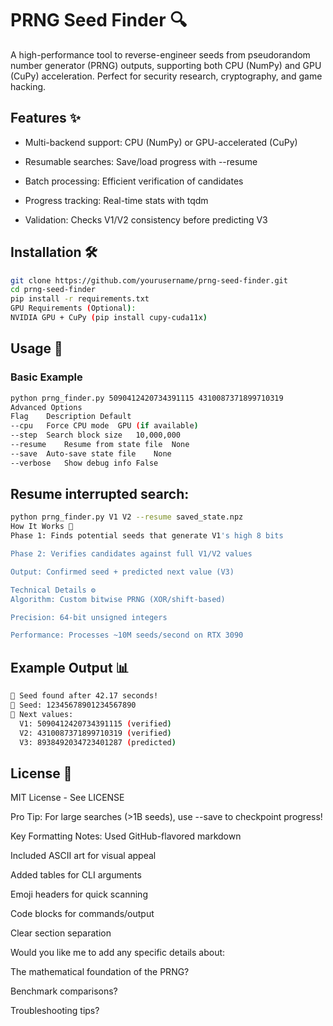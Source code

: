 # PRNG Seed Finder 🔍

A high-performance tool to reverse-engineer seeds from pseudorandom number generator (PRNG) outputs, supporting both CPU (NumPy) and GPU (CuPy) acceleration. Perfect for security research, cryptography, and game hacking.


## Features ✨
* Multi-backend support: CPU (NumPy) or GPU-accelerated (CuPy)

* Resumable searches: Save/load progress with --resume

* Batch processing: Efficient verification of candidates

* Progress tracking: Real-time stats with tqdm

* Validation: Checks V1/V2 consistency before predicting V3

## Installation 🛠️

```bash
git clone https://github.com/yourusername/prng-seed-finder.git
cd prng-seed-finder
pip install -r requirements.txt
GPU Requirements (Optional):
NVIDIA GPU + CuPy (pip install cupy-cuda11x)
```

## Usage 🚀
### Basic Example

```bash
python prng_finder.py 5090412420734391115 4310087371899710319
Advanced Options
Flag	Description	Default
--cpu	Force CPU mode	GPU (if available)
--step	Search block size	10,000,000
--resume	Resume from state file	None
--save	Auto-save state file	None
--verbose	Show debug info	False
```
## Resume interrupted search:

```bash
python prng_finder.py V1 V2 --resume saved_state.npz
How It Works 🔧
Phase 1: Finds potential seeds that generate V1's high 8 bits

Phase 2: Verifies candidates against full V1/V2 values

Output: Confirmed seed + predicted next value (V3)

Technical Details ⚙️
Algorithm: Custom bitwise PRNG (XOR/shift-based)

Precision: 64-bit unsigned integers

Performance: Processes ~10M seeds/second on RTX 3090
```

## Example Output 📊

```bash
🎉 Seed found after 42.17 seconds!
🔑 Seed: 12345678901234567890
🔮 Next values:
  V1: 5090412420734391115 (verified)
  V2: 4310087371899710319 (verified)
  V3: 8938492034723401287 (predicted)
```

## License 📜
MIT License - See LICENSE

Pro Tip: For large searches (>1B seeds), use --save to checkpoint progress!

Key Formatting Notes:
Used GitHub-flavored markdown

Included ASCII art for visual appeal

Added tables for CLI arguments

Emoji headers for quick scanning

Code blocks for commands/output

Clear section separation

Would you like me to add any specific details about:

The mathematical foundation of the PRNG?

Benchmark comparisons?

Troubleshooting tips?
